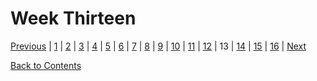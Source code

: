# Week Thirteen

[Previous](https://github.com/Jason-MacDonald/WEB701-Journal/blob/master/week-twelve.md) | 
[1](https://github.com/Jason-MacDonald/WEB701-Journal/blob/master/week-one.md) | 
[2](https://github.com/Jason-MacDonald/WEB701-Journal/blob/master/week-two.md) | 
[3](https://github.com/Jason-MacDonald/WEB701-Journal/blob/master/week-three.md) | 
[4](https://github.com/Jason-MacDonald/WEB701-Journal/blob/master/week-four.md) | 
[5](https://github.com/Jason-MacDonald/WEB701-Journal/blob/master/week-five.md) | 
[6](https://github.com/Jason-MacDonald/WEB701-Journal/blob/master/week-six.md) | 
[7](https://github.com/Jason-MacDonald/WEB701-Journal/blob/master/week-seven.md) | 
[8](https://github.com/Jason-MacDonald/WEB701-Journal/blob/master/week-eight.md) | 
[9](https://github.com/Jason-MacDonald/WEB701-Journal/blob/master/week-nine.md) | 
[10](https://github.com/Jason-MacDonald/WEB701-Journal/blob/master/week-ten.md) | 
[11](https://github.com/Jason-MacDonald/WEB701-Journal/blob/master/week-eleven.md) | 
[12](https://github.com/Jason-MacDonald/WEB701-Journal/blob/master/week-twelve.md) | 
13 | 
[14](https://github.com/Jason-MacDonald/WEB701-Journal/blob/master/week-fourteen.md) | 
[15](https://github.com/Jason-MacDonald/WEB701-Journal/blob/master/week-fifteen.md) | 
[16](https://github.com/Jason-MacDonald/WEB701-Journal/blob/master/week-sixteen.md) |
[Next](https://github.com/Jason-MacDonald/WEB701-Journal/blob/master/week-fourteen.md)

[Back to Contents](https://github.com/Jason-MacDonald/WEB701-Journal/blob/master/contents.md)
